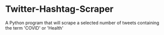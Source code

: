 # Twitter-Hashtag-Scraper
A Python program that will scrape a selected number of tweets containing the term 'COVID' or 'Health'
